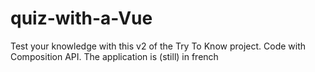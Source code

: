 # quiz-with-a-Vue
Test your knowledge with this v2 of the Try To Know project. Code with Composition API. The application is (still) in french
